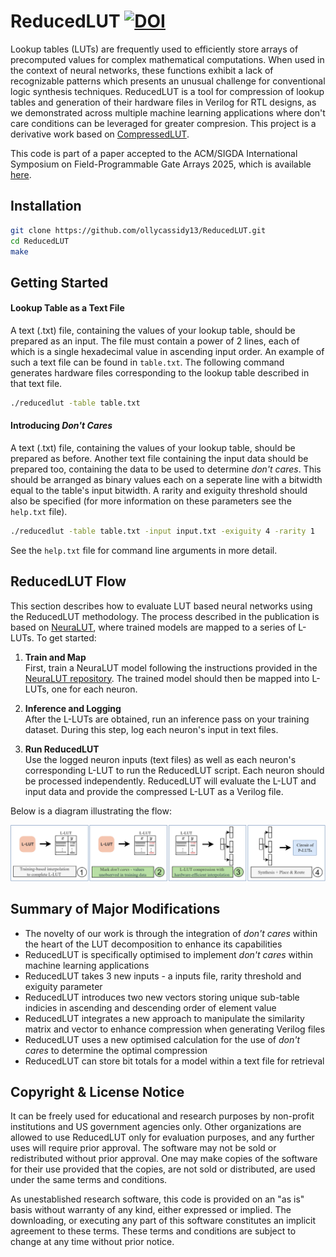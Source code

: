 # ReducedLUT <a href="https://doi.org/10.5281/zenodo.14499541"><img src="https://zenodo.org/badge/874439825.svg" alt="DOI"></a>
Lookup tables (LUTs) are frequently used to efficiently store arrays of precomputed values for complex mathematical computations. When used in the context of neural networks, these functions exhibit a lack of recognizable patterns which presents an unusual challenge for conventional logic synthesis techniques. ReducedLUT is a tool for compression of lookup tables and generation of their hardware files in Verilog for RTL designs, as we demonstrated across multiple machine learning applications where don't care conditions can be leveraged for greater compresion. This project is a derivative work based on [CompressedLUT](https://github.com/kiabuzz/CompressedLUT).

This code is part of a paper accepted to the ACM/SIGDA International Symposium on Field-Programmable Gate Arrays 2025, which is available [here](https://arxiv.org/abs/2412.18579).

## Installation
```bash
git clone https://github.com/ollycassidy13/ReducedLUT.git
cd ReducedLUT
make
```
    
## Getting Started
#### Lookup Table as a Text File
A text (.txt) file, containing the values of your lookup table, should be prepared as an input. The file must contain a power of 2 lines, each of which is a single hexadecimal value in ascending input order. An example of such a text file can be found in `table.txt`. The following command generates hardware files corresponding to the lookup table described in that text file.

```bash
./reducedlut -table table.txt
```

#### Introducing *Don't Cares*
A text (.txt) file, containing the values of your lookup table, should be prepared as before. Another text file containing the input data should be prepared too, containing the data to be used to determine *don't cares*. This should be arranged as binary values each on a seperate line with a bitwidth equal to the table's input bitwidth. A rarity and exiguity threshold should also be specified (for more information on these parameters see the `help.txt` file).

```bash
./reducedlut -table table.txt -input input.txt -exiguity 4 -rarity 1
```

See the `help.txt` file for command line arguments in more detail.

## ReducedLUT Flow

This section describes how to evaluate LUT based neural networks using the ReducedLUT methodology. The process described in the publication is based on [NeuraLUT](https://github.com/MartaAndronic/NeuraLUT), where trained models are mapped to a series of L-LUTs. To get started:

1. **Train and Map**  
   First, train a NeuraLUT model following the instructions provided in the [NeuraLUT repository](https://github.com/MartaAndronic/NeuraLUT). The trained model should then be mapped into L-LUTs, one for each neuron.

2. **Inference and Logging**  
   After the L-LUTs are obtained, run an inference pass on your training dataset. During this step, log each neuron's input in text files. 

3. **Run ReducedLUT**  
   Use the logged neuron inputs (text files) as well as each neuron's corresponding L-LUT to run the ReducedLUT script. Each neuron should be processed independently. ReducedLUT will evaluate the L-LUT and input data and provide the compressed L-LUT as a Verilog file.

Below is a diagram illustrating the flow:

![ReducedLUT Flow Diagram](img/flow.jpg)

## Summary of Major Modifications
- The novelty of our work is through the integration of *don't cares* within the heart of the LUT decomposition to enhance its capabilities
- ReducedLUT is specifically optimised to implement *don't cares* within machine learning applications
- ReducedLUT takes 3 new inputs - a inputs file, rarity threshold and exiguity parameter 
- ReducedLUT introduces two new vectors storing unique sub-table indicies in ascending and descending order of element value
- ReducedLUT integrates a new approach to manipulate the similarity matrix and vector to enhance compression when generating Verilog files
- ReducedLUT uses a new optimised calculation for the use of *don't cares* to determine the optimal compression
- ReducedLUT can store bit totals for a model within a text file for retrieval

## Copyright & License Notice
It can be freely used for educational and research purposes by non-profit institutions and US government agencies only. Other organizations are allowed to use ReducedLUT only for evaluation purposes, and any further uses will require prior approval. The software may not be sold or redistributed without prior approval. One may make copies of the software for their use provided that the copies, are not sold or distributed, are used under the same terms and conditions.


As unestablished research software, this code is provided on an "as is" basis without warranty of any kind, either expressed or implied. The downloading, or executing any part of this software constitutes an implicit agreement to these terms. These terms and conditions are subject to change at any time without prior notice.
